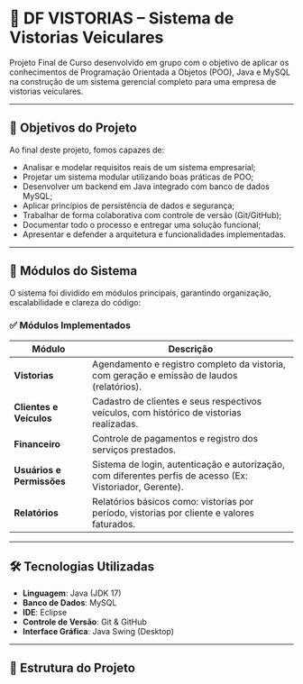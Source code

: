 # 🚗 DF VISTORIAS – Sistema de Vistorias Veiculares

Projeto Final de Curso desenvolvido em grupo com o objetivo de aplicar os conhecimentos de Programação Orientada a Objetos (POO), Java e MySQL na construção de um sistema gerencial completo para uma empresa de vistorias veiculares.

---

## 🎯 Objetivos do Projeto

Ao final deste projeto, fomos capazes de:

- Analisar e modelar requisitos reais de um sistema empresarial;
- Projetar um sistema modular utilizando boas práticas de POO;
- Desenvolver um backend em Java integrado com banco de dados MySQL;
- Aplicar princípios de persistência de dados e segurança;
- Trabalhar de forma colaborativa com controle de versão (Git/GitHub);
- Documentar todo o processo e entregar uma solução funcional;
- Apresentar e defender a arquitetura e funcionalidades implementadas.

---

## 🧩 Módulos do Sistema

O sistema foi dividido em módulos principais, garantindo organização, escalabilidade e clareza do código:

### ✅ Módulos Implementados

| Módulo                        | Descrição                                                                                                                                         |
|-------------------------------|---------------------------------------------------------------------------------------------------------------------------------------------------|
| **Vistorias**                 | Agendamento e registro completo da vistoria, com geração e emissão de laudos (relatórios).                                                        |
| **Clientes e Veículos**       | Cadastro de clientes e seus respectivos veículos, com histórico de vistorias realizadas.                                                           |
| **Financeiro**                | Controle de pagamentos e registro dos serviços prestados.                                                                                         |
| **Usuários e Permissões**     | Sistema de login, autenticação e autorização, com diferentes perfis de acesso (Ex: Vistoriador, Gerente).                                       |
| **Relatórios**                | Relatórios básicos como: vistorias por período, vistorias por cliente e valores faturados.                                                        |

---

## 🛠️ Tecnologias Utilizadas

- **Linguagem**: Java (JDK 17)
- **Banco de Dados**: MySQL
- **IDE**: Eclipse
- **Controle de Versão**: Git & GitHub
- **Interface Gráfica**: Java Swing (Desktop)

---

## 📂 Estrutura do Projeto

